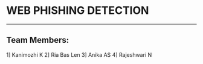 # WEB PHISHING DETECTION
---
## Team Members:
1] Kanimozhi K
2] Ria Bas Len
3] Anika AS
4] Rajeshwari N

